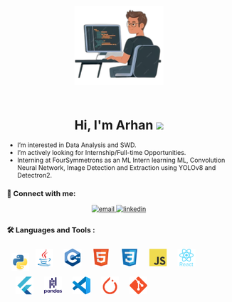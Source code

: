 <p align="center"><img src="https://github.com/sugamraut/sugamraut/blob/main/jpeg.jpg" width="200"/></p>
<p align="center"><img src="https://komarev.com/ghpvc/?username=arhanjoshi&style=flat-square&color=blue" alt=""></p>

<h1 align="center">Hi, I'm Arhan <img src="https://media.giphy.com/media/hvRJCLFzcasrR4ia7z/giphy.gif" width="40"> 
 </h1>

-  I’m interested in Data Analysis and SWD.
-  I’m actively looking for Internship/Full-time Opportunities.
-  Interning at FourSymmetrons as an ML Intern learning ML, Convolution Neural Network, Image Detection and Extraction using YOLOv8 and Detectron2.

  ### 🤝 Connect with me:
  <div align="center">
    <a href="mailto:arhanjoshiofficial@gmail.com" target="_blank">
<img src=https://img.shields.io/badge/email-%23D14836.svg?&style=for-the-badge&logo=mail.ru&logoColor=white alt=email style="margin-bottom: 5px;" />
</a>  
    <a href="https://www.linkedin.com/in/arhan-joshi-634634276/" target="_blank">
<img src=https://img.shields.io/badge/linkedin-%231E77B5.svg?&style=for-the-badge&logo=linkedin&logoColor=white alt=linkedin style="margin-bottom: 5px;" />
</a>  
     
  </div>

   ### :hammer_and_wrench: Languages and Tools :
<div style="margin: 10px;"><img src="https://github.com/devicons/devicon/blob/9f4f5cdb393299a81125eb5127929ea7bfe42889/icons/python/python-original.svg" title="Python" alt="Python3" width="40">
  <img src="https://github.com/devicons/devicon/blob/ca28c779441053191ff11710fe24a9e6c23690d6/icons/java/java-original.svg" title="Java" alt="Java" width="40" style="margin: 10px;">
  <img src="https://github.com/devicons/devicon/blob/master/icons/cplusplus/cplusplus-original.svg" title="C++ lang" alt="C++ lang" width="40" style="margin: 10px;">
  <img src="https://github.com/devicons/devicon/blob/master/icons/html5/html5-original.svg" title="HTML5" alt="HTML5" width="40"style="margin: 10px;">
  <img src="https://github.com/devicons/devicon/blob/master/icons/css3/css3-original.svg" title="CSS3" alt="CSS" width="40"style="margin: 10px;">
  <img src="https://github.com/devicons/devicon/blob/master/icons/javascript/javascript-original.svg" title="Javascript" alt="Javascript" width="40"style="margin: 10px;">
  <img src="https://github.com/devicons/devicon/blob/ca28c779441053191ff11710fe24a9e6c23690d6/icons/react/react-original-wordmark.svg" title="Reactjs" alt="Reactjs" width="40" style="margin: 10px;"> 
  <img src="https://github.com/devicons/devicon/blob/master/icons/flutter/flutter-original.svg" title="Flutter" alt="Flutter" width="40" style="margin: 10px;"> 
   <img src="https://github.com/devicons/devicon/blob/master/icons/pandas/pandas-plain-wordmark.svg" title="Pandas" alt="Pandas" width="40" style="margin: 10px;"> 
  <img src="https://github.com/devicons/devicon/blob/master/icons/vscode/vscode-original.svg" title="VScode" alt="VScode" width="40" style="margin: 10px;">
   <img src="https://github.com/devicons/devicon/blob/master/icons/pytorch/pytorch-original.svg" title="PyTorch" alt="PyTorch" width="40"style="margin: 10px;">
  <img src="https://github.com/devicons/devicon/blob/master/icons/git/git-original.svg" title="Git" alt="Git" width="40" style="margin: 10px;">  
   
</div>
